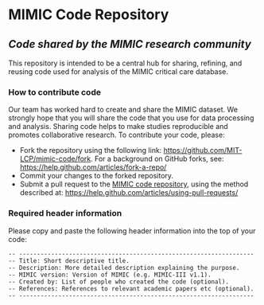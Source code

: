 # MIMIC Code Repository
## *Code shared by the MIMIC research community*

This repository is intended to be a central hub for sharing, refining, and reusing code used for analysis of the MIMIC critical care database.

### How to contribute code

Our team has worked hard to create and share the MIMIC dataset. We strongly hope that you will share the code that you use for data processing and analysis. Sharing code helps to make studies reproducible and promotes collaborative research. To contribute your code, please:

- Fork the repository using the following link: https://github.com/MIT-LCP/mimic-code/fork. For a background on GitHub forks, see: https://help.github.com/articles/fork-a-repo/
- Commit your changes to the forked repository.
- Submit a pull request to the [MIMIC code repository](https://github.com/MIT-LCP/mimic-code), using the method described at: https://help.github.com/articles/using-pull-requests/


### Required header information

Please copy and paste the following header information into the top of your code:

```
-- ------------------------------------------------------------------  
-- Title: Short descriptive title.  
-- Description: More detailed description explaining the purpose.  
-- MIMIC version: Version of MIMIC (e.g. MIMIC-III v1.1).  
-- Created by: List of people who created the code (optional).  
-- References: References to relevant academic papers etc (optional).  
-- ------------------------------------------------------------------  
```



